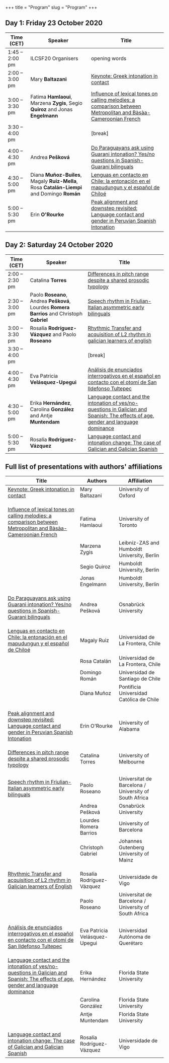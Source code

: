 +++
title = "Program"
slug = "Program"
+++

## Day 1: Friday 23 October 2020

| Time (CET) | Speaker | Title |
|-|-|-|
| 1:45 – 2:00 pm | ILCSF20 Organisers |  opening words |
| 2:00 – 3:00 pm | Mary **Baltazani** |  [Keynote: Greek intonation in contact](/abstracts/ILCSF20_abstract_0.pdf) |
| 3:00 – 3:30 pm | Fatima **Hamlaoui**, Marzena **Zygis**, Segio **Quiroz** and Jonas **Engelmann** |  [Influence of lexical tones on calling melodies: a comparison between Metropolitan and Bàsàa-Cameroonian French](/abstracts/ILCSF20_abstract_5.pdf)  |
| 3:30 – 4:00 pm  |  |  [break] |
| 4:00 – 4:30 pm | Andrea **Pešková** |  [Do Paraguayans ask using Guarani intonation? Yes/no questions in Spanish-Guarani bilinguals](/abstracts/ILCSF20_abstract_7.pdf)  |
| 4:30 – 5:00 pm | Diana **Muñoz-Builes**, Magaly **Ruiz-Mella**, Rosa **Catalán-Liempi** and Domingo **Román** |  [Lenguas en contacto en Chile: la entonación en el mapudungun y el español de Chiloé](/abstracts/ILCSF20_abstract_10.pdf)  |
| 5:00 – 5:30 pm | Erin **O'Rourke** |  [Peak alignment and downstep revisited: Language contact and gender in Peruvian Spanish Intonation](/abstracts/ILCSF20_abstract_13.pdf)  |

## Day 2: Saturday 24 October 2020

| Time (CET) | Speaker | Title |
|-|-|-|
| 2:00 – 2:30 pm | Catalina **Torres** |  [Differences in pitch range despite a shared prosodic typology](/abstracts/ILCSF20_abstract_11.pdf)  |
| 2:30 – 3:00 pm | Paolo **Roseano**, Andrea **Pešková**, Lourdes **Romera Barrios** and Christoph **Gabriel** |  [Speech rhythm in Friulian-Italian asymmetric early bilinguals](/abstracts/ILCSF20_abstract_6.pdf)  |
| 3:00 – 3:30 pm | Rosalía **Rodríguez-Vázquez** and Paolo **Roseano** |  [Rhythmic Transfer and acquisition of L2 rhythm in galician learners of english](/abstracts/ILCSF20_abstract_14.pdf)  |
| 3:30 – 4:00 pm  |  |  [break] |
| 4:00 – 4:30 pm | Eva Patricia **Velásquez-Upegui** |  [Análisis de enunciados interrogativos en el español en contacto con el otomí de San Ildefonso Tultepec](/abstracts/ILCSF20_abstract_9.pdf)  |
| 4:30 – 5:00 pm | Erika **Hernández**, Carolina **González** and Antje **Muntendam** |  [Language contact and the intonation of yes/no-questions in Galician and Spanish: The effects of age, gender and language dominance](/abstracts/ILCSF20_abstract_15.pdf)  |
| 5:00 – 5:30 pm | Rosalía **Rodríguez-Vázquez** |  [Language contact and intonation change: The case of Galician and Galician Spanish](/abstracts/ILCSF20_abstract_1.pdf) |

## Full list of presentations with authors' affiliations

| Title | Authors | Affiliation |
|-|-|-|
| [Keynote: Greek intonation in contact](/abstracts/ILCSF20_abstract_0.pdf) | Mary Baltazani | University of Oxford |
|  |  |  |
|  |  |  |
|  |  |  |
| [Influence of lexical tones on calling melodies: a comparison between Metropolitan and Bàsàa-Cameroonian French](/abstracts/ILCSF20_abstract_5.pdf) | Fatima Hamlaoui | University of Toronto |
|  | Marzena Zygis | Leibniz-ZAS and Humboldt University, Berlin |
|  | Segio Quiroz | Humboldt University, Berlin |
|  | Jonas Engelmann | Humboldt University, Berlin |
|  |  |  |
|  |  |  |
|  |  |  |
| [Do Paraguayans ask using Guarani intonation? Yes/no questions in Spanish-Guarani bilinguals](/abstracts/ILCSF20_abstract_7.pdf) | Andrea Pešková | Osnabrück University |
|  |  |  |
|  |  |  |
|  |  |  |
| [Lenguas en contacto en Chile: la entonación en el mapudungun y el español de Chiloé](/abstracts/ILCSF20_abstract_10.pdf) | Magaly Ruiz | Universidad de La Frontera, Chile |
|  | Rosa Catalán | Universidad de La Frontera, Chile |
|  | Domingo Román | Universidad de Santiago de Chile |
|  | Diana Muñoz | Pontificia Universidad Católica de Chile |
|  |  |  |
|  |  |  |
|  |  |  |
| [Peak alignment and downstep revisited: Language contact and gender in Peruvian Spanish Intonation](/abstracts/ILCSF20_abstract_13.pdf) | Erin O'Rourke | University of Alabama |
|  |  |  |
|  |  |  |
|  |  |  |
| [Differences in pitch range despite a shared prosodic typology](/abstracts/ILCSF20_abstract_11.pdf) | Catalina Torres | University of Melbourne |
|  |  |  |
|  |  |  |
|  |  |  |
| [Speech rhythm in Friulian-Italian asymmetric early bilinguals](/abstracts/ILCSF20_abstract_6.pdf) | Paolo Roseano | Universitat de Barcelona / University of South Africa |
|  | Andrea Pešková | Osnabrück University |
|  | Lourdes Romera Barrios | University of Barcelona |
|  | Christoph Gabriel | Johannes Gutenberg University of Mainz |
|  |  |  |
|  |  |  |
|  |  |  |
| [Rhythmic Transfer and acquisition of L2 rhythm in Galician learners of English](/abstracts/ILCSF20_abstract_14.pdf) | Rosalía Rodríguez-Vázquez | Universidade de Vigo |
|  | Paolo Roseano | Universitat de Barcelona / University of South Africa |
|  |  |  |
|  |  |  |
|  |  |  |
| [Análisis de enunciados interrogativos en el español en contacto con el otomí de San Ildefonso Tultepec](/abstracts/ILCSF20_abstract_9.pdf) | Eva Patricia Velásquez-Upegui | Universidad Autónoma de Querétaro |
|  |  |  |
|  |  |  |
|  |  |  |
| [Language contact and the intonation of yes/no-questions in Galician and Spanish: The effects of age, gender and language dominance](/abstracts/ILCSF20_abstract_15.pdf)  | Erika Hernández | Florida State University |
|  | Carolina González | Florida State University |
|  | Antje Muntendam | Florida State University |
|  |  |  |
|  |  |  |
|  |  |  |
| [Language contact and intonation change: The case of Galician and Galician Spanish](/abstracts/ILCSF20_abstract_1.pdf) | Rosalía Rodríguez-Vázquez | Universidade de Vigo |
